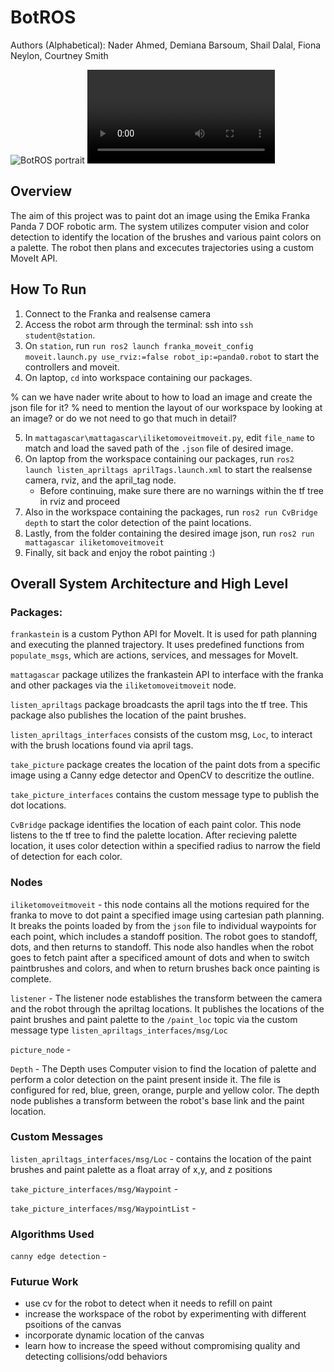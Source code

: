 # BotROS 
Authors (Alphabetical): Nader Ahmed, Demiana Barsoum, Shail Dalal, Fiona Neylon, Courtney Smith

<image src="https://github.com/ME495-EmbeddedSystems/final-project-Group5/assets/144190404/a1c4235a-0d14-4e28-bbcc-6728754631ef" title="BotROS portrait"/>

<video src="https://github.com/ME495-EmbeddedSystems/final-project-Group5/assets/144190404/b2075725-eae9-4ce6-a66d-7d366f441078" title="BotROS at work" >
</video>

## Overview
The aim of this project was to paint dot an image using the Emika Franka Panda 7 DOF robotic arm. The system utilizes computer vision and color detection to identify the location of the brushes and various paint colors on a palette. The robot then plans and excecutes trajectories using a custom MoveIt API. 

## How To Run
1. Connect to the Franka and realsense camera
2. Access the robot arm through the terminal: ssh into `ssh student@station`.
3. On `station`, run `run ros2 launch franka_moveit_config moveit.launch.py use_rviz:=false robot_ip:=panda0.robot` to start the controllers and moveit.
4. On laptop, `cd` into workspace containing our packages.

% can we have nader write about to how to load an image and create the json file for it?
% need to mention the layout of our workspace by looking at an image? or do we not need to go that much in detail?

5. In `mattagascar\mattagascar\iliketomoveitmoveit.py`, edit `file_name` to match and load the saved path of the `.json` file of desired image. 
6. On laptop from the workspace containing our packages, run `ros2 launch listen_apriltags aprilTags.launch.xml` to start the realsense camera, rviz, and the april_tag node.
    - Before continuing, make sure there are no warnings within the tf tree in rviz and proceed
7. Also in the workspace containing the packages, run `ros2 run CvBridge depth` to start the color detection of the paint locations.  
8. Lastly, from the folder containing the desired image json, run `ros2 run mattagascar iliketomoveitmoveit`
9. Finally, sit back and enjoy the robot painting :)

## Overall System Architecture and High Level 
### Packages:

`frankastein` is a custom Python API for MoveIt. It is used for path planning and executing the planned trajectory. It uses predefined functions from `populate_msgs`, which are actions, services, and messages for MoveIt.

`mattagascar` package utilizes the frankastein API to interface with the franka and other packages via the `iliketomoveitmoveit` node.

`listen_apriltags` package broadcasts the april tags into the tf tree. This package also publishes the location of the paint brushes.

`listen_apriltags_interfaces` consists of the custom msg, `Loc`, to interact with the brush locations found via april tags.

`take_picture` package creates the location of the paint dots from a specific image using a Canny edge detector and OpenCV to descritize the outline.

`take_picture_interfaces` contains the custom message type to publish the dot locations.

`CvBridge` package identifies the location of each paint color. This node listens to the tf tree to find the palette location. After recieving palette location, it uses color detection within a specified radius to narrow the field of detection for each color.

### Nodes

`iliketomoveitmoveit` - this node contains all the motions required for the franka to move to dot paint a specified image using cartesian path planning. It breaks the points loaded by from the `json` file to individual waypoints for each point, which includes a standoff position. The robot goes to standoff, dots, and then returns to standoff. This node also handles when the robot goes to fetch paint after a specificed amount of dots and when to switch paintbrushes and colors, and when to return brushes back once painting is complete. 

`listener` - The listener node establishes the transform between the camera and the robot through the apriltag locations. It publishes the locations of the paint brushes and paint palette to the `/paint_loc` topic via the custom message type `listen_apriltags_interfaces/msg/Loc`

`picture_node` - 

`Depth` - The Depth uses Computer vision to find the location of palette and perform a color detection on the paint present inside it. The file is configured for red, blue, green, orange, purple and yellow color. The depth node publishes a transform between the robot's base link and the paint location. 

### Custom Messages

`listen_apriltags_interfaces/msg/Loc` - contains the location of the paint brushes and paint palette as a float array of x,y, and z positions

`take_picture_interfaces/msg/Waypoint` -

`take_picture_interfaces/msg/WaypointList` -


### Algorithms Used

`canny edge detection` - 

### Futurue Work
- use cv for the robot to detect when it needs to refill on paint
- increase the workspace of the robot by experimenting with different psoitions of the canvas
- incorporate dynamic location of the canvas
- learn how to increase the speed without compromising quality and detecting collisions/odd behaviors





